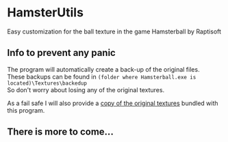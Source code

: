 # HamsterUtils
Easy customization for the ball texture in the game Hamsterball by Raptisoft

## Info to prevent any panic
The program will automatically create a back-up of the original files.  
These backups can be found in ``(folder where Hamsterball.exe is located)\Textures\backedup``  
So don't worry about losing any of the original textures.  
  
As a fail safe I will also provide a [copy of the original textures](https://github.com/Doonguin/HamsterUtils/files/11642068/backup_original_ball.zip) bundled with this program.  

## There is more to come...
